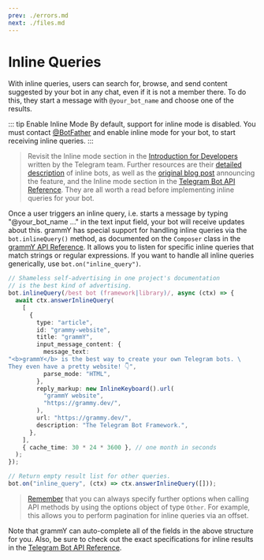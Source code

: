 ```yaml
---
prev: ./errors.md
next: ./files.md
---
```


# Inline Queries

With inline queries, users can search for, browse, and send content suggested by your bot in any chat, even if it is not a member there.
To do this, they start a message with `@your_bot_name` and choose one of the results.

::: tip Enable Inline Mode
By default, support for inline mode is disabled.
You must contact [@BotFather](https://t.me/BotFather) and enable inline mode for your bot, to start receiving inline queries.
:::

> Revisit the Inline mode section in the [Introduction for Developers](https://core.telegram.org/bots#inline-mode) written by the Telegram team.
> Further resources are their [detailed description](https://core.telegram.org/bots/inline) of inline bots, as well as the [original blog post](https://telegram.org/blog/inline-bots) announcing the feature, and the Inline mode section in the [Telegram Bot API Reference](https://core.telegram.org/bots/api#inline-mode).
> They are all worth a read before implementing inline queries for your bot.

Once a user triggers an inline query, i.e. starts a message by typing "@your_bot_name ..." in the text input field, your bot will receive updates about this.
grammY has special support for handling inline queries via the `bot.inlineQuery()` method, as documented on the `Composer` class in the [grammY API Reference](https://doc.deno.land/https://deno.land/x/grammy/mod.ts/~/Composer#inlineQuery).
It allows you to listen for specific inline queries that match strings or regular expressions.
If you want to handle all inline queries generically, use `bot.on("inline_query")`.

```ts
// Shameless self-advertising in one project's documentation
// is the best kind of advertising.
bot.inlineQuery(/best bot (framework|library)/, async (ctx) => {
  await ctx.answerInlineQuery(
    [
      {
        type: "article",
        id: "grammy-website",
        title: "grammY",
        input_message_content: {
          message_text:
"<b>grammY</b> is the best way to create your own Telegram bots. \
They even have a pretty website! 👇",
          parse_mode: "HTML",
        },
        reply_markup: new InlineKeyboard().url(
          "grammY website",
          "https://grammy.dev/",
        ),
        url: "https://grammy.dev/",
        description: "The Telegram Bot Framework.",
      },
    ],
    { cache_time: 30 * 24 * 3600 }, // one month in seconds
  );
});

// Return empty result list for other queries.
bot.on("inline_query", (ctx) => ctx.answerInlineQuery([]));
```

> [Remember](./basics.md#sending-messages) that you can always specify further options when calling API methods by using the options object of type `Other`.
> For example, this allows you to perform pagination for inline queries via an offset.

Note that grammY can auto-complete all of the fields in the above structure for you.
Also, be sure to check out the exact specifications for inline results in the [Telegram Bot API Reference](https://core.telegram.org/bots/api#inlinequeryresult).
